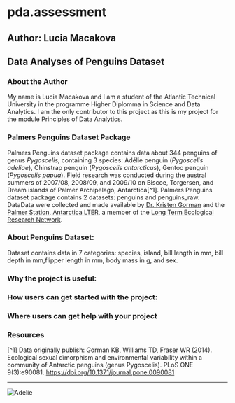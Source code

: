 # pda.assessment
## Author: Lucia Macakova
## Data Analyses of Penguins Dataset
### About the Author
My name is Lucia Macakova and I am a student of the Atlantic Technical University in the programme Higher Diplomma in Science and Data Analytics. I am the only contributor to this project as this is my project for the module Principles of Data Analytics.
### Palmers Penguins Dataset Package
Palmers Penguins dataset package contains data about 344 penguins of genus *Pygoscelis*, containing 3 species: Adélie penguin (*Pygoscelis adeliae*), Chinstrap penguin (*Pygoscelis antarcticus*), Gentoo penguin (*Pygoscelis papua*). Field research was conducted during the austral summers of 2007/08, 2008/09, and 2009/10 on Biscoe, Torgersen, and Dream islands of Palmer Archipelago, Antarctica[^1]. Palmers Penguins dataset package contains 2 datasets: penguins and penguins_raw. DataData were collected and made available by [Dr. Kristen Gorman](https://www.uaf.edu/cfos/people/faculty/detail/kristen-gorman.php) and the [Palmer Station, Antarctica LTER](https://pallter.marine.rutgers.edu/), a member of the [Long Term Ecological Research Network](https://lternet.edu/). 
### About Penguins Dataset: 
Dataset contains data in 7 categories: species, island, bill length in mm, bill depth in mm,flipper length in mm, body mass in g, and sex.  

### Why the project is useful:
### How users can get started with the project:


### Where users can get help with your project
### Resources
[^1] Data originally publish:
Gorman KB, Williams TD, Fraser WR (2014). Ecological sexual dimorphism and environmental variability within a community of Antarctic penguins (genus Pygoscelis). PLoS ONE 9(3):e90081. https://doi.org/10.1371/journal.pone.0090081


***
![Adelie](https://encrypted-tbn0.gstatic.com/images?q=tbn:ANd9GcQ57OhRnDK5iD4psAqoD2xWQfgB_mYu4ABeuRWo1jnL0OoA6neZ)